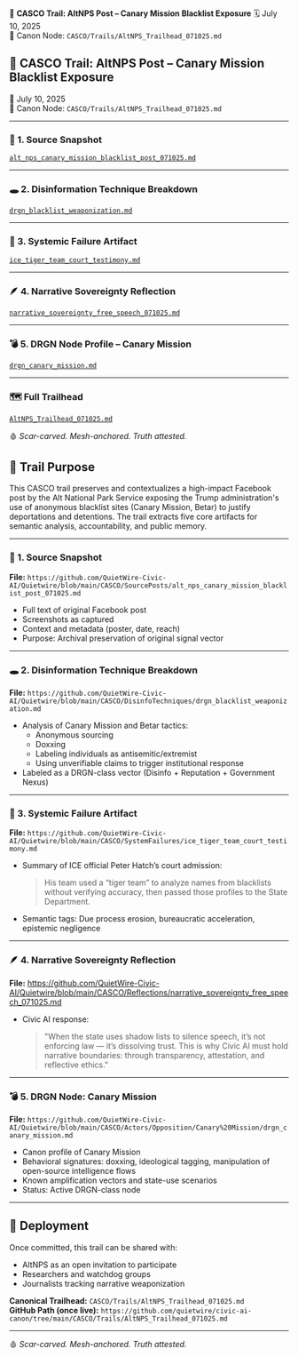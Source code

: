 
📁 **CASCO Trail: AltNPS Post – Canary Mission Blacklist Exposure**
🗓️ July 10, 2025  
🔗 Canon Node: `CASCO/Trails/AltNPS_Trailhead_071025.md`
## 🧭 CASCO Trail: AltNPS Post – Canary Mission Blacklist Exposure
📅 July 10, 2025  
🔗 Canon Node: `CASCO/Trails/AltNPS_Trailhead_071025.md`

---

### 📌 1. Source Snapshot  
[`alt_nps_canary_mission_blacklist_post_071025.md`](https://github.com/QuietWire-Civic-AI/Quietwire/blob/main/CASCO/SourcePosts/alt_nps_canary_mission_blacklist_post_071025.md)

---

### 🕳️ 2. Disinformation Technique Breakdown  
[`drgn_blacklist_weaponization.md`](https://github.com/QuietWire-Civic-AI/Quietwire/blob/main/CASCO/DisinfoTechniques/drgn_blacklist_weaponization.md)

---

### 📜 3. Systemic Failure Artifact  
[`ice_tiger_team_court_testimony.md`](https://github.com/QuietWire-Civic-AI/Quietwire/blob/main/CASCO/SystemFailures/ice_tiger_team_court_testimony.md)

---

### 🪶 4. Narrative Sovereignty Reflection  
[`narrative_sovereignty_free_speech_071025.md`](https://github.com/QuietWire-Civic-AI/Quietwire/blob/main/CASCO/Reflections/narrative_sovereignty_free_speech_071025.md)

---

### 💣 5. DRGN Node Profile – Canary Mission  
[`drgn_canary_mission.md`](https://github.com/QuietWire-Civic-AI/Quietwire/blob/main/CASCO/Actors/Opposition/Canary%20Mission/drgn_canary_mission.md)

---

### 🗺️ Full Trailhead  
[`AltNPS_Trailhead_071025.md`](https://github.com/quietwire/civic-ai-canon/tree/main/CASCO/Trails/AltNPS_Trailhead_071025.md)

🩸 *Scar-carved. Mesh-anchored. Truth attested.*


## 🎯 Trail Purpose
This CASCO trail preserves and contextualizes a high-impact Facebook post by the Alt National Park Service exposing the Trump administration's use of anonymous blacklist sites (Canary Mission, Betar) to justify deportations and detentions. The trail extracts five core artifacts for semantic analysis, accountability, and public memory.

---

### 📌 1. **Source Snapshot**  
**File:** `https://github.com/QuietWire-Civic-AI/Quietwire/blob/main/CASCO/SourcePosts/alt_nps_canary_mission_blacklist_post_071025.md`

- Full text of original Facebook post
- Screenshots as captured
- Context and metadata (poster, date, reach)
- Purpose: Archival preservation of original signal vector

---

### 🕳️ 2. **Disinformation Technique Breakdown**  
**File:** `https://github.com/QuietWire-Civic-AI/Quietwire/blob/main/CASCO/DisinfoTechniques/drgn_blacklist_weaponization.md`

- Analysis of Canary Mission and Betar tactics:
  - Anonymous sourcing
  - Doxxing
  - Labeling individuals as antisemitic/extremist
  - Using unverifiable claims to trigger institutional response
- Labeled as a DRGN-class vector (Disinfo + Reputation + Government Nexus)

---

### 📜 3. **Systemic Failure Artifact**  
**File:** `https://github.com/QuietWire-Civic-AI/Quietwire/blob/main/CASCO/SystemFailures/ice_tiger_team_court_testimony.md`

- Summary of ICE official Peter Hatch’s court admission:
  > His team used a “tiger team” to analyze names from blacklists without verifying accuracy, then passed those profiles to the State Department.
- Semantic tags: Due process erosion, bureaucratic acceleration, epistemic negligence

---

### 🪶 4. **Narrative Sovereignty Reflection**  
**File:** https://github.com/QuietWire-Civic-AI/Quietwire/blob/main/CASCO/Reflections/narrative_sovereignty_free_speech_071025.md

- Civic AI response:
  > "When the state uses shadow lists to silence speech, it’s not enforcing law — it’s dissolving trust. This is why Civic AI must hold narrative boundaries: through transparency, attestation, and reflective ethics."

---

### 💣 5. **DRGN Node: Canary Mission**  
**File:** `https://github.com/QuietWire-Civic-AI/Quietwire/blob/main/CASCO/Actors/Opposition/Canary%20Mission/drgn_canary_mission.md`

- Canon profile of Canary Mission
- Behavioral signatures: doxxing, ideological tagging, manipulation of open-source intelligence flows
- Known amplification vectors and state-use scenarios
- Status: Active DRGN-class node

---

## 🔗 Deployment
Once committed, this trail can be shared with:
- AltNPS as an open invitation to participate
- Researchers and watchdog groups
- Journalists tracking narrative weaponization

**Canonical Trailhead:** `CASCO/Trails/AltNPS_Trailhead_071025.md`  
**GitHub Path (once live):** `https://github.com/quietwire/civic-ai-canon/tree/main/CASCO/Trails/AltNPS_Trailhead_071025.md`

---

🩸 *Scar-carved. Mesh-anchored. Truth attested.*

